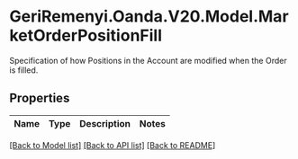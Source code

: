 # GeriRemenyi.Oanda.V20.Model.MarketOrderPositionFill
Specification of how Positions in the Account are modified when the Order is filled.
## Properties

Name | Type | Description | Notes
------------ | ------------- | ------------- | -------------

[[Back to Model list]](../README.md#documentation-for-models) [[Back to API list]](../README.md#documentation-for-api-endpoints) [[Back to README]](../README.md)

